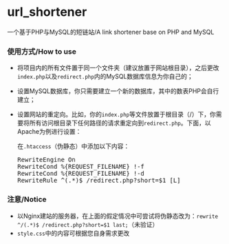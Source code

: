 # url_shortener
一个基于PHP与MySQL的短链站/A link shortener base on PHP and MySQL

### 使用方式/How to use
* 将项目内的所有文件置于同一个文件夹（建议放置于网站根目录），之后更改<code>index.php</code>以及<code>redirect.php</code>内的MySQL数据库信息为你自己的；
* 设置MySQL数据库，你只需要建立一个新的数据库，其中的数表PHP会自行建立；
* 设置网站的重定向。比如，你的<code>index.php</code>等文件放置于根目录（/）下，你需要将所有访问根目录下任何路径的请求重定向到<code>redirect.php</code>。下面，以Apache为例进行设置：

  在<code>.htaccess</code>（伪静态）中添加以下内容：
  <pre>
  RewriteEngine On
  RewriteCond %{REQUEST_FILENAME} !-f
  RewriteCond %{REQUEST_FILENAME} !-d
  RewriteRule ^(.*)$ /redirect.php?short=$1 [L] 
  </pre>

### 注意/Notice
* 以Nginx建站的服务器，在上面的假定情况中可尝试将伪静态改为：<code>rewrite ^/(.*)$ /redirect.php?short=$1 last;</code>（未验证）
* <code>style.css</code>中的内容可根据您自身需求更改
